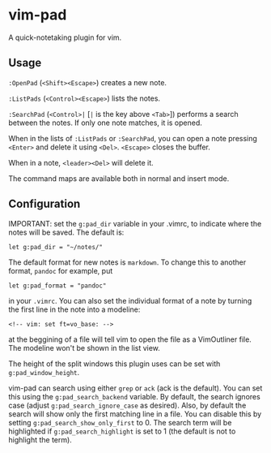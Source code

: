 # vim-pad

A quick-notetaking plugin for vim.

## Usage

`:OpenPad` (`<Shift><Escape>`) creates a new note.

`:ListPads` (`<Control><Escape>`) lists the notes.

`:SearchPad` (`<Control>|` [`|` is the key above `<Tab>`]) performs a search
between the notes. If only one note matches, it is opened.

When in the lists of `:ListPads` or `:SearchPad`, you can open a note pressing
`<Enter>` and delete it using `<Del>`. `<Escape>` closes the buffer.

When in a note, `<leader><Del>` will delete it.

The command maps are available both in normal and insert mode.

## Configuration

IMPORTANT: set the `g:pad_dir` variable in your .vimrc, to indicate where the
notes will be saved. The default is:

    let g:pad_dir = "~/notes/"

The default format for new notes is `markdown`. To change this to another format,
`pandoc` for example, put

    let g:pad_format = "pandoc"

in your `.vimrc`. You can also set the individual format of a note by turning
the first line in the note into a modeline:

	<!-- vim: set ft=vo_base: -->

at the beggining of a file will tell vim to open the file as a VimOutliner
file. The modeline won't be shown in the list view.

The height of the split windows this plugin uses can be set with
`g:pad_window_height`.

vim-pad can search using either `grep` or `ack` (ack is the default). You can
set this using the `g:pad_search_backend` variable. By default, the search
ignores case (adjust `g:pad_search_ignore_case` as desired). Also, by default 
the search will show only the first matching line in a file. You can disable this
by setting `g:pad_search_show_only_first` to 0. The search term will be
highlighted if `g:pad_search_highlight` is set to 1 (the default is not to
highlight the term).
